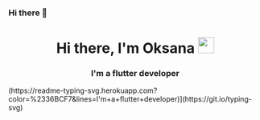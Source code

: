 ### Hi there 👋
<h1 align="center">Hi there, I'm Oksana</a> 
<img src="https://github.com/blackcater/blackcater/raw/main/images/Hi.gif" height="32"/></h1>
<h3 align="center">I'm a flutter developer</h3>
(https://readme-typing-svg.herokuapp.com?color=%2336BCF7&lines=I'm+a+flutter+developer)](https://git.io/typing-svg)

<!--
**OxySqualo/OxySqualo** is a ✨ _special_ ✨ repository because its `README.md` (this file) appears on your GitHub profile.

Here are some ideas to get you started:

- 🔭 I’m currently working on ...
- 🌱 I’m currently learning ...
- 👯 I’m looking to collaborate on ...
- 🤔 I’m looking for help with ...
- 💬 Ask me about ...
- 📫 How to reach me: ...
- 😄 Pronouns: ...
- ⚡ Fun fact: ...
-->
